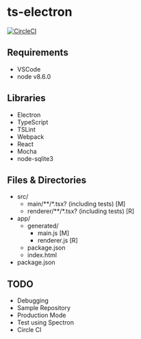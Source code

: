 # ts-electron

[![CircleCI](https://circleci.com/gh/kigh-ota/ts-electron.svg?style=svg)](https://circleci.com/gh/kigh-ota/ts-electron)

## Requirements

- VSCode
- node v8.6.0

## Libraries

- Electron
- TypeScript
- TSLint
- Webpack
- React
- Mocha
- node-sqlite3

## Files & Directories

- src/
    - main/**/*.tsx? (including tests) [M]
    - renderer/**/*.tsx? (including tests) [R]
- app/
    - generated/
        - main.js [M]
        - renderer.js [R]
    - package.json
    - index.html
- package.json

## TODO

- Debugging
- Sample Repository
- Production Mode
- Test using Spectron
- Circle CI
